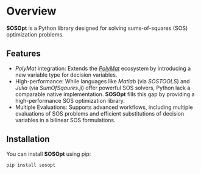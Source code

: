 # Overview

**SOSOpt** is a Python library designed for solving sums-of-squares (SOS) optimization problems.


## Features

* *PolyMat* integration: Extends the [*PolyMat*](https://github.com/MichaelSchneeberger/polymat) ecosystem by introducing a new variable type for decision variables.
* High-performance: While languages like *Matlab* (via *SOSTOOLS*) and *Julia* (via *SumOfSqaures.jl*) offer powerful SOS solvers, Python lack a comparable native implementation. **SOSOpt** fills this gap by providing a high-performance SOS optimization library.
* Multiple Evaluations: Supports advanced workflows, including multiple evaluations of SOS problems and efficient substitutions of decision variables in a bilinear SOS formulations.


## Installation

You can install **SOSOpt** using pip:

```
pip install sosopt
```